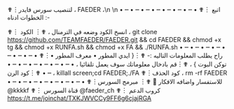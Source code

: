 ✟︙لتنصيب سورس فايدر ، FAEDER ،\n
\n         • ┉ • ┉ • ┉ • ┉ • ┉ • ┉ • ┉ •
✟︙ اتبع الخطوات ادناه :-

✟︙ انسخ الكود وضعه في الترمنال ،
✟︙ الكود ،
git clone https://github.com/TEAMFAEDER/FAEDER.git && cd FAEDER  && chmod +x tg && chmod +x RUNFA.sh && chmod +x FA && ./RUNFA.sh
         • ┉ • ┉ • ┉ • ┉ • ┉ • ┉ • ┉ •
✟︙راح يطلب المعلومات التاليه :- 
✟︙{ ايدي المطور  • معرف المطور • توكن البوت } ،
✟︙قم بادخال معلوماتك سوف يعمل تلقائيا ،
         • ┉ • ┉ • ┉ • ┉ • ┉ • ┉ • ┉ •
✟︙كود الرن ، 
killall screen;cd FAEDER;./FA
✟︙كود الحذف ، 
rm -rf FAEDER
         • ┉ • ┉ • ┉ • ┉ • ┉ • ┉ • ┉ •
✟︙للاستفسار واضافه الافكار  🔽
✟︙ مبرمج السورس @kkkkf 
✟︙ قناة السورس @faeder_ch
✟︙ كروب الدعم https://t.me/joinchat/TXKJWVCCy9FF6g6cjajRGA
